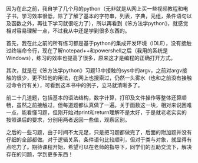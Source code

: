 因为在此之前，我自学了几个月的python（无非就是从网上买一些视频教程和电子书，学习效率很低，除了了解了基本的字符串，列表，字典，元组，条件语句以及函数之外，再往下学习就很吃力了），所以再看到《笨方法学python》，就感觉相对容易理解一点，不过我从中还是学到很多东西的。

首先，我在此之前的所有练习都是基于python的集成开发环境（IDLE），没有接触过终端命令行，现在了解notepad++和powershell之后（我用的系统是Windows），练习的效率也提高了很多，原来这才是编程的正确打开方式。

其次，就是在《笨方法学python》习题13中接触的sys中的argv，之前对argv接触的很少，更不知他的用法，在网上也搜索过，仍然一头雾水（也和之前没有接触过命令行有关），可看到这本书中的例子，立马就清晰多了。

前二十几道题，包括基本的语法结构，数字计算，打印及文件操作等整体还算顺畅，虽然之前接触过，但每道题都认真做了一遍。关于函数这一块，相对来说困难一点，能看懂习题，但刚开始对print和return理解不是太好，于是就老老实实的按照课后的要求，分别用两者返回一些值，观察区别。

之后的一些习题，由于时间不太充足，只是把习题都做完了，后面的附加题并没有仔细的全部都做。对于逻辑关系，条件语句比较顺利，但对于类与对象，就显得有点吃力了。期待课程开始，希望可以在老师的指导下，同学们的互助交流下，解决存在的问题，学到更多东西！

